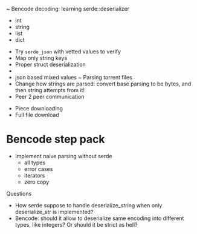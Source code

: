 
 ~ Bencode decoding: learning serde::deserializer
  + int
  + string
  + list
  + dict
  - Try `serde_json` with vetted values to verify
  - Map only string keys
  - Proper struct deserialization
  - 
  - json based mixed values
 ~ Parsing torrent files
  - Change how strings are parsed: convert base parsing to be bytes, and then string attempts from it!
 - Peer 2 peer communication
 + Piece downloading
 + Full file download

# Bencode step pack

 - Implement naive parsing without serde
   - all types
   - error cases
   - iterators
   - zero copy


Questions
 - How serde suppose to handle deserialize_string when only deserialize_str is implemented?
 - Bencode: should it allow to deserialize same encoding into different types, like integers? Or should it be strict as hell?